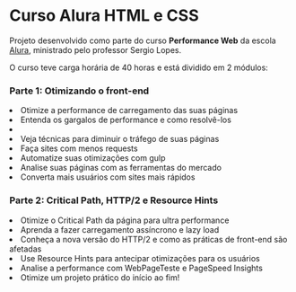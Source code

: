 # Curso Alura HTML e CSS

<p>Projeto desenvolvido como parte do curso <b>Performance Web</b> da escola <a href="https://www.alura.com.br/">Alura</a>, ministrado pelo professor Sergio Lopes.</p>
<p>O curso teve carga horária de 40 horas e está dividido em 2 módulos:</p>

<h3>Parte 1: Otimizando o front-end</h3>

<li>Otimize a performance de carregamento das suas páginas</li>
<li>Entenda os gargalos de performance e como resolvê-los</li>
<li><li>Veja técnicas para diminuir o tráfego de suas páginas</li>
<li>Faça sites com menos requests</li>
<li>Automatize suas otimizações com gulp</li>
<li>Analise suas páginas com as ferramentas do mercado</li>
<li>Converta mais usuários com sites mais rápidos</li>

<h3>Parte 2: Critical Path, HTTP/2 e Resource Hints</h3>

<li>Otimize o Critical Path da página para ultra performance</li>
<li>Aprenda a fazer carregamento assíncrono e lazy load</li>
<li>Conheça a nova versão do HTTP/2 e como as práticas de front-end são afetadas</li>
<li>Use Resource Hints para antecipar otimizações para os usuários</li>
<li>Analise a performance com WebPageTeste e PageSpeed Insights</li>
<li>Otimize um projeto prático do início ao fim!</li>
